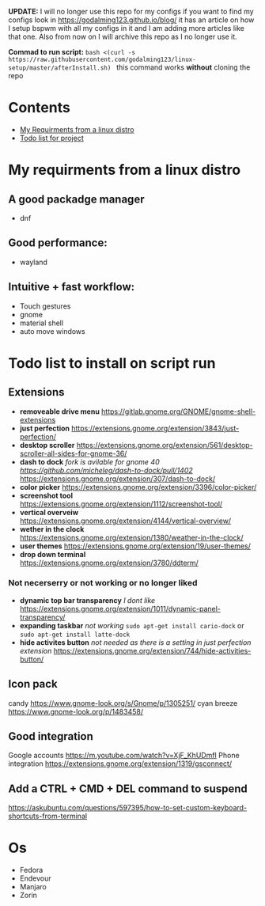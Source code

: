 **UPDATE:** I will no longer use this repo for my configs if you want to find my configs look in https://godalming123.github.io/blog/ it has an article on how I setup bspwm with all my configs in it and I am adding more articles like that one. Also from now on I will archive this repo as I no longer use it.

**Commad to run script:** `bash <(curl -s https://raw.githubusercontent.com/godalming123/linux-setup/master/afterInstall.sh) ` this command works **without** cloning the repo

# Contents

- [My Requirments from a linux distro](#My-requirments-from-a-linux-distro)
- [Todo list for project](#Todo-list-to-install-on-script-run)

# My requirments from a linux distro

## A good packadge manager

- dnf

## Good performance:

- wayland

## Intuitive + fast workflow:

- Touch gestures
- gnome
- material shell
- auto move windows

# Todo list to install on script run

## Extensions
- **removeable drive menu** https://gitlab.gnome.org/GNOME/gnome-shell-extensions
- **just perfection** https://extensions.gnome.org/extension/3843/just-perfection/
-  **desktop scroller** https://extensions.gnome.org/extension/561/desktop-scroller-all-sides-for-gnome-36/
- **dash to dock** _fork is avilable for gnome 40 https://github.com/micheleg/dash-to-dock/pull/1402_  https://extensions.gnome.org/extension/307/dash-to-dock/
- **color picker** https://extensions.gnome.org/extension/3396/color-picker/
- **screenshot tool** https://extensions.gnome.org/extension/1112/screenshot-tool/
- **vertical overveiw** https://extensions.gnome.org/extension/4144/vertical-overview/
- **wether in the clock** https://extensions.gnome.org/extension/1380/weather-in-the-clock/
- **user themes** https://extensions.gnome.org/extension/19/user-themes/
- **drop down terminal** https://extensions.gnome.org/extension/3780/ddterm/
### Not necerserry or not working or no longer liked
- **dynamic top bar transparency** _I dont like_ https://extensions.gnome.org/extension/1011/dynamic-panel-transparency/
- **expanding taskbar** _not working_ `sudo apt-get install cario-dock` or `sudo apt-get install latte-dock`
- **hide activites button** _not needed as there is a setting in just perfection extension_ https://extensions.gnome.org/extension/744/hide-activities-button/



## Icon pack

candy https://www.gnome-look.org/s/Gnome/p/1305251/
cyan breeze https://www.gnome-look.org/p/1483458/

## Good integration

Google accounts https://m.youtube.com/watch?v=XjF_KhUDmfI
Phone integration https://extensions.gnome.org/extension/1319/gsconnect/

## Add a CTRL + CMD + DEL command to suspend

https://askubuntu.com/questions/597395/how-to-set-custom-keyboard-shortcuts-from-terminal

# Os

- Fedora
- Endevour
- Manjaro
- Zorin
